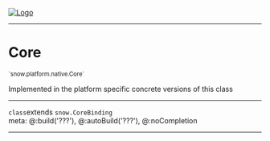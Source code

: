 
[![Logo](../../../../images/logo.png)](../../../../api/index.html)

---



<h1>Core</h1>
<small>`snow.platform.native.Core`</small>

Implemented in the platform specific concrete versions of this class

---

`class`extends <code><span>snow.CoreBinding</span></code>
<span class="meta">
<br/>meta: @:build(&#x27;???&#x27;), @:autoBuild(&#x27;???&#x27;), @:noCompletion
</span>


---

&nbsp;
&nbsp;

